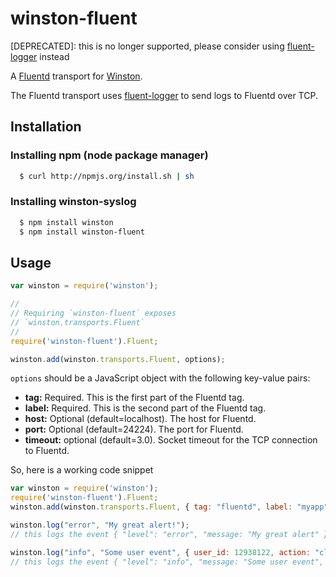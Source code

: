 # winston-fluent

[DEPRECATED]: this is no longer supported, please consider using [fluent-logger](https://github.com/fluent/fluent-logger-node#winston) instead

A [Fluentd](https://github.com/fluent/fluentd) transport for [Winston](https://github.com/flatiron/winston).

The Fluentd transport uses [fluent-logger](https://github.com/fluent/fluent-logger-node) to send logs to Fluentd over TCP.

## Installation

### Installing npm (node package manager)

``` bash
  $ curl http://npmjs.org/install.sh | sh
```

### Installing winston-syslog

``` bash
  $ npm install winston 
  $ npm install winston-fluent
```

## Usage
``` js
var winston = require('winston');

//
// Requiring `winston-fluent` exposes 
// `winston.transports.Fluent`
//
require('winston-fluent').Fluent;

winston.add(winston.transports.Fluent, options);
```

`options` should be a JavaScript object with the following key-value pairs:

* __tag:__ Required. This is the first part of the Fluentd tag.
* __label:__ Required. This is the second part of the Fluentd tag.
* __host:__ Optional (default=localhost). The host for Fluentd.
* __port:__ Optional (default=24224). The port for Fluentd.
* __timeout:__ optional (default=3.0). Socket timeout for the TCP connection to Fluentd.

So, here is a working code snippet

``` js
var winston = require('winston');
require('winston-fluent').Fluent;
winston.add(winston.transports.Fluent, { tag: "fluentd", label: "myapp" });

winston.log("error", "My great alert!");
// this logs the event { "level": "error", "message: "My great alert" } to Fluentd

winston.log("info", "Some user event", { user_id: 12938122, action: "clicked" })
// this logs the event { "level": "info", "message: "Some user event", "user_id": 12938122, "action": "clicked" } to Fluentd
```
